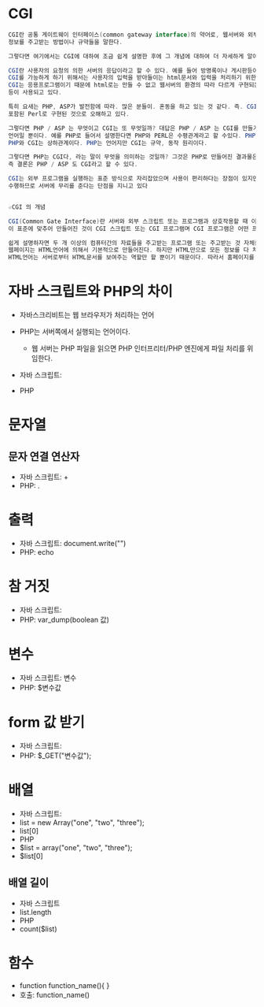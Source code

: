 # CGI
```java
CGI란 공통 게이트웨이 인터페이스(common gateway interface)의 약어로, 웹서버와 외부 프로그램 사이에서
정보를 주고받는 방법이나 규약들을 말한다.

그렇다면 여기에서는 CGI에 대하여 조금 쉽게 설명한 후에 그 개념에 대하여 더 자세하게 알아보도록 하겠다.

CGI란 사용자의 요청의 의한 서버의 응답이라고 할 수 있다. 예를 들어 방명록이나 게시판등이 대표적이라고 할 수 있는 것이다. 
CGI를 가능하게 하기 위해서는 사용자의 입력을 받아들이는 html문서와 입력을 처리하기 위한 CGI프로그램이 필요하다. 
CGI는 응용프로그램이기 때문에 html로는 만들 수 없고 웹서버의 환경의 따라 다르게 구현되는데 주로 C, Perl, Visual Basic 
등이 사용되고 있다.

특히 요새는 PHP, ASP가 발전함에 따라. 많은 분들이. 혼동을 하고 있는 것 같다. 즉. CGI가 우리가 보통 생각하는 무료 계정에 
포함된 Perl로 구현된 것으로 오해하고 있다.

그렇다면 PHP / ASP 는 무엇이고 CGI는 또 무엇일까? 대답은 PHP / ASP 는 CGI를 만들기 위한 한가지 도구이며 한가지 스크립팅
언어일 뿐이다. 예를 PHP로 들어서 설명한다면 PHP와 PERL은 수평관계라고 할 수있다. PHP도 언어고 PERL도 언어이다.
PHP와 CGI는 상하관계이다. PHP는 언어지만 CGI는 규약, 동작 원리이다.

그렇다면 PHP는 CGI다, 라는 말이 무엇을 의미하는 것일까? 그것은 PHP로 만들어진 결과물은 CGI의 역할을 한다는 의미이다. 
즉 결론은 PHP / ASP 도 CGI라고 할 수 있다.

CGI는 외부 프로그램을 실행하는 표준 방식으로 자리잡았으며 사용이 편리하다는 장점이 있지만, 서버에서 많은 프로그램을 
수행하므로 서버에 무리를 준다는 단점을 지니고 있다


☆CGI 의 개념

CGI(Common Gate Interface)란 서버와 외부 스크립트 또는 프로그램과 상호작용할 때 이루어지는 입출력을 정의한 표준이며, 
이 표준에 맞추어 만들어진 것이 CGI 스크립트 또는 CGI 프로그램며 CGI 프로그램은 어떤 프로그래밍 언어로도 만들 수 있다.

쉽게 설명하자면 두 개 이상의 컴퓨터간의 자료들을 주고받는 프로그램 또는 주고받는 것 자체를 의미한다고 할 수 있다. 
웹페이지는 HTML언어에 의해서 기본적으로 만들어진다. 하지만 HTML만으로 모든 정보를 다 처리할 수는 없다. 왜냐하면 
HTML언어는 서버로부터 HTML문서를 보여주는 역할만 할 뿐이기 때문이다. 따라서 홈페이지를 양방향으로 할 필요성이 있는 것이다. 이를 위하여 여러 방법을 고안해 내고 있는 것인데 그 중 하나가 외부 프로그램을 수행하여 그 결과를 HTML형태로 보여주는 방식인데 이것을 CGI라고 하는 것이다. 넓은 의미로는 CGI를 수행하는 프로그램을 CGI라고 하기도 한다. 그 대표적인 예가 방명록, 게시판, 메모장 등이다

```


# 자바 스크립트와 PHP의 차이
* 자바스크리비트는 웹 브라우저가 처리하는 언어
* PHP는 서버쪽에서 실행되는 언어이다.
  * 웹 서버는 PHP 파일을 읽으면 PHP 인터프리터/PHP 엔진에게 파일 처리를 위임한다.


* 자바 스크립트: 
* PHP

# 문자열

## 문자 연결 연산자
* 자바 스크립트: + 
* PHP: .


# 출력
* 자바 스크립트: document.write("") 
* PHP: echo

# 참 거짓
* 자바 스크립트: 
* PHP: var_dump(boolean 값)


# 변수
* 자바 스크립트: 변수 
* PHP: $변수값

# form 값 받기
* 자바 스크립트: 
* PHP: $_GET("변수값");


# 배열
* 자바 스크립트: 
 * list = new Array("one", "two", "three");
 * list[0]
* PHP
 * $list = array("one", "two", "three");
 * $list[0]


## 배열 길이
* 자바 스크립트
 * list.length
* PHP
 * count($list)
 
 
 # 함수
 * function function_name(){ }
 * 호출: function_name()
